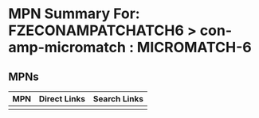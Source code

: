 



# MPN Summary For: FZECONAMPATCHATCH6 > con-amp-micromatch : MICROMATCH-6

## MPNs
  

|MPN|Direct Links|Search Links|
| :--- | :--- | :--- |
||||
